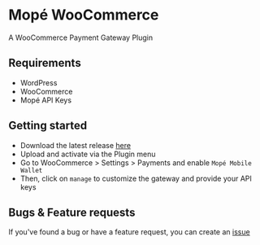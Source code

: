 # Mopé WooCommerce
A WooCommerce Payment Gateway Plugin

## Requirements
- WordPress
- WooCommerce
- Mopé API Keys

## Getting started
- Download the latest release [here](https://github.com/Vokality/mope-woocommerce/releases)
- Upload and activate via the Plugin menu
- Go to WooCommerce > Settings > Payments and enable `Mopé Mobile Wallet`
- Then, click on `manage` to customize the gateway and provide your API keys

## Bugs & Feature requests
If you've found a bug or have a feature request, you can create an [issue](https://github.com/Vokality/mope-woocommerce/issues) 
